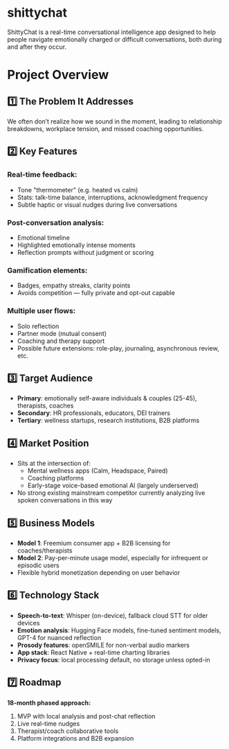 # shittychat
ShittyChat is a real-time conversational intelligence app designed to help people navigate emotionally charged or difficult conversations, both during and after they occur.

# Project Overview

## 1️⃣ The Problem It Addresses

We often don’t realize how we sound in the moment, leading to relationship breakdowns, workplace tension, and missed coaching opportunities.

## 2️⃣ Key Features

### Real-time feedback:
- Tone "thermometer" (e.g. heated vs calm)
- Stats: talk-time balance, interruptions, acknowledgment frequency
- Subtle haptic or visual nudges during live conversations

### Post-conversation analysis:
- Emotional timeline
- Highlighted emotionally intense moments
- Reflection prompts without judgment or scoring

### Gamification elements:
- Badges, empathy streaks, clarity points
- Avoids competition — fully private and opt-out capable

### Multiple user flows:
- Solo reflection
- Partner mode (mutual consent)
- Coaching and therapy support
- Possible future extensions: role-play, journaling, asynchronous review, etc.

## 3️⃣ Target Audience

- **Primary**: emotionally self-aware individuals & couples (25-45), therapists, coaches
- **Secondary**: HR professionals, educators, DEI trainers
- **Tertiary**: wellness startups, research institutions, B2B platforms

## 4️⃣ Market Position

- Sits at the intersection of:
  - Mental wellness apps (Calm, Headspace, Paired)
  - Coaching platforms
  - Early-stage voice-based emotional AI (largely underserved)
- No strong existing mainstream competitor currently analyzing live spoken conversations in this way

## 5️⃣ Business Models

- **Model 1**: Freemium consumer app + B2B licensing for coaches/therapists
- **Model 2**: Pay-per-minute usage model, especially for infrequent or episodic users
- Flexible hybrid monetization depending on user behavior

## 6️⃣ Technology Stack

- **Speech-to-text**: Whisper (on-device), fallback cloud STT for older devices
- **Emotion analysis**: Hugging Face models, fine-tuned sentiment models, GPT-4 for nuanced reflection
- **Prosody features**: openSMILE for non-verbal audio markers
- **App stack**: React Native + real-time charting libraries
- **Privacy focus**: local processing default, no storage unless opted-in

## 7️⃣ Roadmap

**18-month phased approach:**
1. MVP with local analysis and post-chat reflection
2. Live real-time nudges
3. Therapist/coach collaborative tools
4. Platform integrations and B2B expansion

